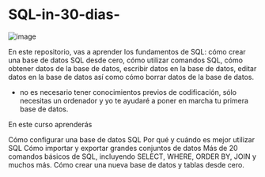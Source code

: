 # SQL-in-30-dias-

![image](https://user-images.githubusercontent.com/108952236/219866983-bccf93a2-c17b-4b28-bfdb-6cbcd9d8bf5c.png)

En este repositorio, vas a aprender los fundamentos de SQL: cómo crear una base de datos SQL desde cero, cómo utilizar comandos SQL, cómo obtener datos de la base de datos, escribir datos en la base de datos, editar datos en la base de datos así como cómo borrar datos de la base de datos.


- no es necesario tener conocimientos previos de codificación, sólo necesitas un ordenador y yo te ayudaré a poner en marcha tu primera base de datos.

En este curso aprenderás

Cómo configurar una base de datos SQL
Por qué y cuándo es mejor utilizar SQL
Cómo importar y exportar grandes conjuntos de datos
Más de 20 comandos básicos de SQL, incluyendo SELECT, WHERE, ORDER BY, JOIN y muchos más.
Cómo crear una nueva base de datos y tablas desde cero.
